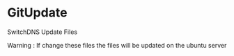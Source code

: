 # GitUpdate
SwitchDNS Update Files

Warning : If change these files the files will be updated on the ubuntu server
